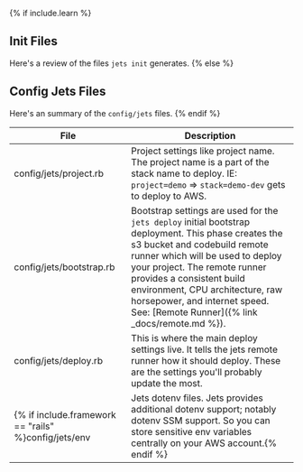 {% if include.learn %}
## Init Files

Here's a review of the files `jets init` generates.
{% else %}
## Config Jets Files

Here's an summary of the `config/jets` files.
{% endif %}

File | Description
---|---
config/jets/project.rb | Project settings like project name. The project name is a part of the stack name to deploy. IE: `project=demo` => `stack=demo-dev` gets to deploy to AWS.
config/jets/bootstrap.rb | Bootstrap settings are used for the `jets deploy` initial bootstrap deployment. This phase creates the s3 bucket and codebuild remote runner which will be used to deploy your project. The remote runner provides a consistent build environment, CPU architecture, raw horsepower, and internet speed. See: [Remote Runner]({% link _docs/remote.md %}).
config/jets/deploy.rb | This is where the main deploy settings live. It tells the jets remote runner how it should deploy. These are the settings you'll probably update the most.
{% if include.framework == "rails" %}config/jets/env | Jets dotenv files. Jets provides additional dotenv support; notably dotenv SSM support. So you can store sensitive env variables centrally on your AWS account.{% endif %}
